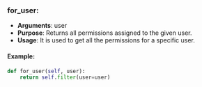 ### for_user:

- **Arguments**: user
- **Purpose**: Returns all permissions assigned to the given user.
- **Usage**: It is used to get all the permissions for a specific user.

#### Example:

```python
def for_user(self, user):
    return self.filter(user=user)

